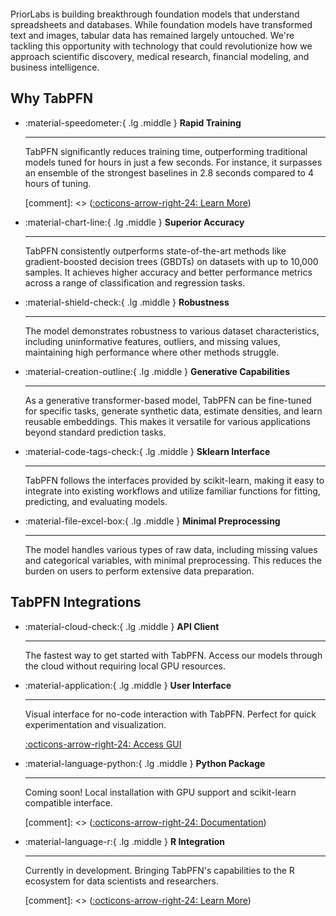 # &nbsp;

<style>
.prior-labs-hero {
  position: relative;
  width: 100%;
  height: 00px;
  margin: 2rem 0;
  overflow: hidden;
  margin-top: -4rem;
}

.grid-container {
  display: grid;
  grid-template-columns: repeat(60, 1fr);
  grid-template-rows: repeat(26, 1fr);
  width: 100%;
  height: 100%;
  gap: 0.25%;
}

.square {
  background-color: rgba(96, 191, 129, 0.7);
  transition: background-color 0.5s ease;
  border-radius: 0px;
}

.square.active {
  background-color: rgba(96, 191, 129, 1);
}

.square.missing {
  background-color: transparent;
}

.hero-content {
  position: absolute;
  top: 50%;
  left: 50%;
  transform: translate(-50%, -50%);
  text-align: center;
  z-index: 10;
  padding: 2rem;
  border-radius: 8px;
}

.hero-title {
  font-size: 2.5rem !important;
  font-weight: 700 !important;
  color: rgb(96, 191, 129) !important;
  margin-bottom: 1rem !important;
  line-height: 1.2 !important;
}

.hero-subtitle {
  font-size: 1.2rem !important;
  color: rgb(96, 191, 129) !important;
  max-width: 600px;
  margin: 0 auto !important;
  line-height: 1.4 !important;
}
</style>

<div class="prior-labs-hero">
  <div class="grid-container">
    <!-- Squares will be generated by JavaScript -->
  </div>
</div>

<script>
document.addEventListener('DOMContentLoaded', () => {
  const gridContainer = document.querySelector('.grid-container');
  const columns = 60;
  const rows = 25;
  const totalCells = columns * rows;

  // PriorLabs pattern (1 represents missing cell)
  const pattern = [
    "11111 11111 1 11111 11111    1       1    11111 11111",
    "1   1 1   1 1 1   1 1   1    1      111   1   1 1    ",
    "11111 11111 1 1   1 11111    1     11 11  11111 11111",
    "1     1 1   1 1   1 1 1      1    1111111 1   1     1",
    "1     1  11 1 11111 1  11    1111 1     1 11111 11111"
  ];

  // Create squares
  for (let i = 0; i < totalCells; i++) {
    const square = document.createElement('div');
    square.classList.add('square');
    gridContainer.appendChild(square);
  }

  // Apply PriorLabs pattern
  const squares = document.querySelectorAll('.square');
  const patternStartRow = 10;
  const patternStartCol = 3;
  
  pattern.forEach((row, rowIndex) => {
    for (let colIndex = 0; colIndex < row.length; colIndex++) {
      if (row[colIndex] === '1') {
        const index = (rowIndex + patternStartRow) * columns + (colIndex + patternStartCol);
        if (index < squares.length) {
          squares[index].classList.add('missing');
        }
      }
    }
  });

  // Animate squares
  setInterval(() => {
    squares.forEach(square => {
      if (!square.classList.contains('missing')) {
        if (Math.random() < 0.2) {
          square.classList.add('active');
        } else {
          square.classList.remove('active');
        }
      }
    });
  }, 1000);
});
</script>

PriorLabs is building breakthrough foundation models that understand spreadsheets and databases. While foundation models have transformed text and images, tabular data has remained largely untouched. We're tackling this opportunity with technology that could revolutionize how we approach scientific discovery, medical research, financial modeling, and business intelligence.

<!---
This page contains usage examples and installation instructions of TabPFN. Please find additional instructions on our Classifiers and Regressors on the respective subpages. An in-depth technical documentation of our software interfaces can be found in the [API Reference](api/tabpfn_classifier/)

## User Interface

<script type="module" src="https://gradio.s3-us-west-2.amazonaws.com/4.43.0/gradio.js"></script>

<gradio-app src="https://noahho-tabpfn-client-gui.hf.space" theme_mode="light" eager="true" container="false">
</gradio-app>
-->

<!---
## Expected Output
Our models follow the interfaces provided by sklearn, so you can expect the same output as you would from sklearn models.
TabPFNClassifier will return a numpy array of shape `(n_samples, n_classes)` with the probabilities of each class, while
TabPFNRegressor will return a numpy array of shape `(n_samples,)` with the predicted values. For more detailed documentation
please check the technical documentation of [scripts.estimator.TabPFNClassifier.predict_proba](https://priorlabs.github.io/api/tabpfn_classifier/#scripts.estimator.TabPFNClassifier.predict_proba).

## Expected Runtime
The runtime of the model is dependent on the number of estimators and the size of the dataset. For a dataset of 1000
samples and 4 features, the runtime on GPU is typically less than 1 second. For a dataset of 10000 samples and 4 features, the
runtime on GPU is typically less than 10 seconds.
-->


## Why TabPFN

<div class="grid cards" markdown>

-   :material-speedometer:{ .lg .middle } **Rapid Training**

    ---

    TabPFN significantly reduces training time, outperforming traditional models tuned for hours in just a few seconds. For instance, it surpasses an ensemble of the strongest baselines in 2.8 seconds compared to 4 hours of tuning.

    [comment]: <> ([:octicons-arrow-right-24: Learn More](#))

-   :material-chart-line:{ .lg .middle } **Superior Accuracy**

    ---

    TabPFN consistently outperforms state-of-the-art methods like gradient-boosted decision trees (GBDTs) on datasets with up to 10,000 samples. It achieves higher accuracy and better performance metrics across a range of classification and regression tasks.

-   :material-shield-check:{ .lg .middle } **Robustness**

    ---

    The model demonstrates robustness to various dataset characteristics, including uninformative features, outliers, and missing values, maintaining high performance where other methods struggle.

-   :material-creation-outline:{ .lg .middle } **Generative Capabilities**

    ---

    As a generative transformer-based model, TabPFN can be fine-tuned for specific tasks, generate synthetic data, estimate densities, and learn reusable embeddings. This makes it versatile for various applications beyond standard prediction tasks.

-   :material-code-tags-check:{ .lg .middle } **Sklearn Interface**

    ---

    TabPFN follows the interfaces provided by scikit-learn, making it easy to integrate into existing workflows and utilize familiar functions for fitting, predicting, and evaluating models.

-   :material-file-excel-box:{ .lg .middle } **Minimal Preprocessing**

    ---

    The model handles various types of raw data, including missing values and categorical variables, with minimal preprocessing. This reduces the burden on users to perform extensive data preparation.

</div>

## TabPFN Integrations

<div class="grid cards" markdown>

-   :material-cloud-check:{ .lg .middle } **API Client**

    ---

    The fastest way to get started with TabPFN. Access our models through the cloud without requiring local GPU resources.

-   :material-application:{ .lg .middle } **User Interface**

    ---

    Visual interface for no-code interaction with TabPFN. Perfect for quick experimentation and visualization.

    [:octicons-arrow-right-24: Access GUI](https://ux.priorlabs.ai/)

-   :material-language-python:{ .lg .middle } **Python Package**

    ---

    Coming soon! Local installation with GPU support and scikit-learn compatible interface.

    [comment]: <> ([:octicons-arrow-right-24: Documentation](#))

-   :material-language-r:{ .lg .middle } **R Integration**

    ---

    Currently in development. Bringing TabPFN's capabilities to the R ecosystem for data scientists and researchers.

    [comment]: <> ([:octicons-arrow-right-24: Learn More](#))

</div>

<!---
#### Software Dependencies and Operating Systems
Python: Version >= 3.9

Operating Systems: The software has been tested on major operating systems including:

- Ubuntu 20.04, 22.04

- Windows 10, 11

- macOS 11.0 (Big Sur) and later

Git Version 2 or later ([https://git-scm.com/](https://git-scm.com/))

#### Software Dependencies (as specified in `requirements.txt`):

=== "TabPFN"

    ```
    torch>=2.1 (Includes CUDA support in version 2.1 and later)
    scikit-learn>=1.4.2
    tqdm>=4.66.
    numpy>=1.21.2
    hyperopt==0.2.7 (Note: Earlier versions fail with numpy number generator change)
    pre-commit>=3.3.3
    einops>=0.6.0
    scipy>=1.8.0
    torchmetrics==1.2.0
    pytest>=7.1.3
    pandas[plot,output_formatting]>=2.0.3,<2.2 (Note: Version 2.2 has a bug with multi-index tables (https://github.com/pandas-dev/pandas/issues/57663), recheck when fixed)
    pyyaml>=6.0.1
    kditransform>=0.2.0
    ```

=== "TabPFN and Baselines"

    ```
    torch>=2.1 (Includes CUDA support in version 2.1 and later)
    scikit-learn>=1.4.2
    tqdm>=4.66.
    numpy>=1.21.2
    hyperopt==0.2.7 (Note: Earlier versions fail with numpy number generator change)
    pre-commit>=3.3.3
    einops>=0.6.0
    scipy>=1.8.0
    torchmetrics==1.2.0
    pytest>=7.1.3
    pandas[plot,output_formatting]>=2.0.3,<2.2 (Note: Version 2.2 has a bug with multi-index tables (https://github.com/pandas-dev/pandas/issues/57663), recheck when fixed)
    pyyaml>=6.0.1
    kditransform>=0.2.0
    seaborn==0.12.2
    openml==0.14.1
    numba>=0.58.1
    shap>=0.44.1
    
    # Baselines
    lightgbm==3.3.5
    xgboost>=2.0.0
    catboost>=1.1.1
    #auto-sklearn==0.14.5
    #autogluon==0.4.0
    
    # -- Quantile Baseline
    quantile-forest==1.2.4
    ```

For GPU usage CUDA 12.1 has been tested.

#### Non-Standard Hardware
GPU: A CUDA-enabled GPU is recommended for optimal performance, though the software can also run on a CPU.


## Example usage

=== "Classification"

    ```python
    import numpy as np
    import sklearn
    from sklearn.datasets import load_iris
    from sklearn.model_selection import train_test_split
    
    from tabpfn import TabPFNClassifier
    
    # Create a classifier
    clf = TabPFNClassifier(fit_at_predict_time=True)
    
    X, y = load_iris(return_X_y=True)
    X_train, X_test, y_train, y_test = train_test_split(X, y, test_size=0.33, random_state=42)
    
    clf.fit(X_train, y_train)
    preds = clf.predict_proba(X_test)
    y_eval = np.argmax(preds, axis=1)
    
    print('ROC AUC: ', sklearn.metrics.roc_auc_score(y_test, preds, multi_class='ovr'), 'Accuracy', sklearn.metrics.accuracy_score(y_test, y_eval))
    ```

=== "Regression"

    ```python
    from tabpfn import TabPFNRegressor
    from sklearn.datasets import load_diabetes
    from sklearn.model_selection import train_test_split
    import numpy as np
    import sklearn
    
    reg = TabPFNRegressor(device='auto')
    X, y = load_diabetes(return_X_y=True)
    
    X_train, X_test, y_train, y_test = train_test_split(X, y, test_size=0.33, random_state=42)
    reg.fit(X_train, y_train)
    preds = reg.predict(X_test)
    
    print('Mean Squared Error (MSE): ', sklearn.metrics.mean_squared_error(y_test, preds))
    print('Mean Absolute Error (MAE): ', sklearn.metrics.mean_absolute_error(y_test, preds))
    print('R-squared (R^2): ', sklearn.metrics.r2_score(y_test, preds))
    ```
-->
<br>
<br>
